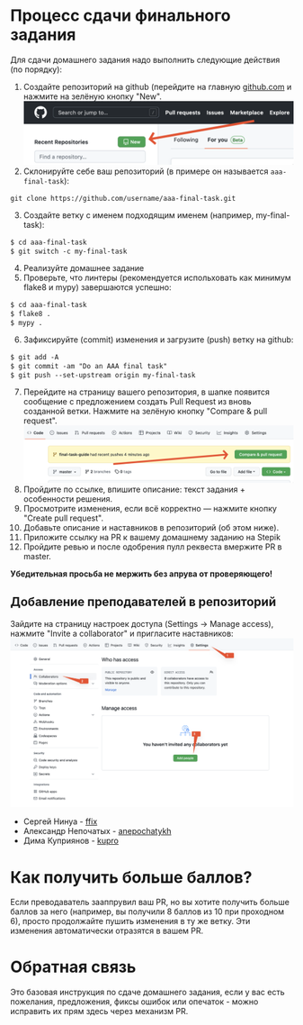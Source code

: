 # Процесс сдачи финального задания

Для сдачи домашнего задания надо выполнить следующие действия (по порядку):

1. Создайте репозиторий на github (перейдите на главную [github.com](https://github.com/)
и нажмите на зелёную кнопку "New".
![Create a new repository](images/create-repo.png)
2. Склонируйте себе ваш репозиторий (в примере он называется `aaa-final-task`):
```
git clone https://github.com/username/aaa-final-task.git
```
3. Создайте ветку с именем подходящим именем (например, my-final-task):
```
$ cd aaa-final-task
$ git switch -c my-final-task
```
4. Реализуйте домашнее задание
5. Проверьте, что линтеры (рекомендуется испольховать как минимум flake8 и mypy) завершаются успешно:
```
$ cd aaa-final-task
$ flake8 .
$ mypy .
```
6. Зафиксируйте (commit) изменения и загрузите (push) ветку на github:
```
$ git add -A
$ git commit -am "Do an AAA final task"
$ git push --set-upstream origin my-final-task
```
7. Перейдите на страницу вашего репозитория, в шапке появится сообщение с
предложением создать Pull Request из вновь созданной ветки.
Нажмите на зелёную кнопку "Compare & pull request".
![Create a new pull request](images/new-pr.png)
8. Пройдите по ссылке, впишите описание: текст задания + особенности решения.
9. Просмотрите изменения, если всё корректно — нажмите кнопку "Create pull request".
10. Добавьте описание и наставников в репозиторий (об этом ниже).
11. Приложите ссылку на PR к вашему домашнему заданию на Stepik
12. Пройдите ревью и после одобрения пулл реквеста вмержите PR в master.


__Убедительная просьба не мержить без апрува от проверяющего!__

## Добавление преподавателей в репозиторий

Зайдите на страницу настроек доступа (Settings -> Manage access), нажмите "Invite a collaborator" и пригласите наставников:
![Add people](images/add-people.png)

- Сергей Нинуа - [ffix](https://github.com/ffix)
- Александр Непочатых - [anepochatykh](https://github.com/anepochatykh)
- Дима Куприянов - [kupro](https://github.com/kupro)


# Как получить больше баллов?

Если преводаватель зааппрувил ваш PR, но вы хотите получить больше баллов за него
(например, вы получили 8 баллов из 10 при проходном 6), просто продолжайте пушить
изменения в ту же ветку. Эти изменения автоматически отразятся в вашем PR.


# Обратная связь
Это базовая инструкция по сдаче домашнего задания, если у вас есть пожелания, предложения,
фиксы ошибок или опечаток - можно исправить их прям здесь через механизм PR.

